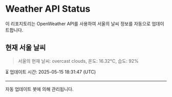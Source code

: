 
# Weather API Status

이 리포지토리는 OpenWeather API를 사용하여 서울의 날씨 정보를 자동으로 업데이트합니다.

## 현재 서울 날씨
> 서울의 현재 날씨: overcast clouds, 온도: 16.32°C, 습도: 92%

⏳ 업데이트 시간: 2025-05-15 18:31:47 (UTC)

---
자동 업데이트 봇에 의해 관리됩니다.
